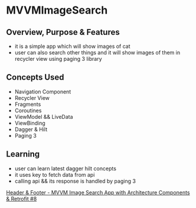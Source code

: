 # MVVMImageSearch

## Overview, Purpose & Features
- it is a simple app which will show images of cat
- user can also search other things and it will show images of them in recycler view using paging 3 library

## Concepts Used
- Navigation Component
- Recycler View
- Fragments
- Coroutines
- ViewModel && LiveData
- ViewBinding
- Dagger & Hilt
- Paging 3

## Learning
- user can learn latest dagger hilt concepts 
- it uses key to fetch data from api
- calling api && its response is handled by paging 3

[Header & Footer - MVVM Image Search App with Architecture Components & Retrofit #8](https://youtu.be/sLY7ywrYUNw?t=841 "Named link title")

